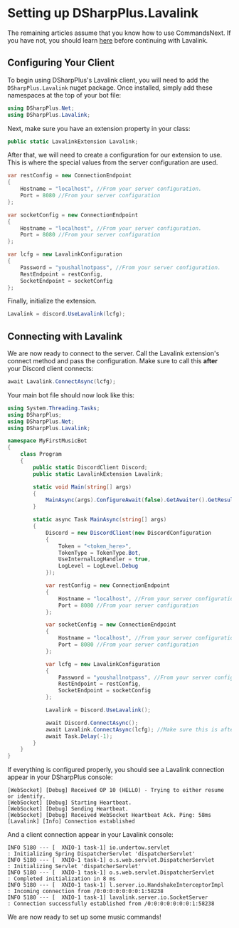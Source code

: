 # Setting up DSharpPlus.Lavalink

The remaining articles assume that you know how to use CommandsNext. If you have not, you should learn [here](https://dsharpplus.github.io/articles/commands/intro.html) before continuing with Lavalink.

## Configuring Your Client

To begin using DSharpPlus's Lavalink client, you will need to add the `DSharpPlus.Lavalink` nuget package. Once installed, simply add these namespaces at the top of your bot file:
```csharp
using DSharpPlus.Net;
using DSharpPlus.Lavalink;
```
Next, make sure you have an extension property in your class:
```csharp
public static LavalinkExtension Lavalink;
```

After that, we will need to create a configuration for our extension to use. This is where the special values from the server configuration are used.
```csharp
var restConfig = new ConnectionEndpoint 
{
    Hostname = "localhost", //From your server configuration.
    Port = 8080 //From your server configuration
};

var socketConfig = new ConnectionEndpoint
{
    Hostname = "localhost", //From your server configuration.
    Port = 8080 //From your server configuration
};

var lcfg = new LavalinkConfiguration
{
    Password = "youshallnotpass", //From your server configuration.
    RestEndpoint = restConfig,
    SocketEndpoint = socketConfig
};
```
Finally, initialize the extension.
```csharp
Lavalink = discord.UseLavalink(lcfg);
```

## Connecting with Lavalink

We are now ready to connect to the server. Call the Lavalink extension's connect method and pass the configuration. Make sure to call this **after** your Discord client connects:

```csharp
await Lavalink.ConnectAsync(lcfg);
```

Your main bot file should now look like this: 

```csharp
using System.Threading.Tasks;
using DSharpPlus;
using DSharpPlus.Net;
using DSharpPlus.Lavalink;

namespace MyFirstMusicBot
{
    class Program
    {
        public static DiscordClient Discord;
        public static LavalinkExtension Lavalink;

        static void Main(string[] args)
        {
            MainAsync(args).ConfigureAwait(false).GetAwaiter().GetResult();
        }

        static async Task MainAsync(string[] args)
        {
            Discord = new DiscordClient(new DiscordConfiguration
            {
                Token = "<token_here>",
                TokenType = TokenType.Bot,
                UseInternalLogHandler = true,
                LogLevel = LogLevel.Debug
            });

            var restConfig = new ConnectionEndpoint
            {
                Hostname = "localhost", //From your server configuration.
                Port = 8080 //From your server configuration
            };

            var socketConfig = new ConnectionEndpoint
            {
                Hostname = "localhost", //From your server configuration.
                Port = 8080 //From your server configuration
            };

            var lcfg = new LavalinkConfiguration
            {
                Password = "youshallnotpass", //From your server configuration.
                RestEndpoint = restConfig,
                SocketEndpoint = socketConfig
            };

            Lavalink = Discord.UseLavalink();

            await Discord.ConnectAsync();
            await Lavalink.ConnectAsync(lcfg); //Make sure this is after Discord.ConnectAsync().
            await Task.Delay(-1);
        }
    }
}
```
If everything is configured properly, you should see a Lavalink connection appear in your DSharpPlus console:

```
[WebSocket] [Debug] Received OP 10 (HELLO) - Trying to either resume or identify.
[WebSocket] [Debug] Starting Heartbeat.
[WebSocket] [Debug] Sending Heartbeat.
[WebSocket] [Debug] Received WebSocket Heartbeat Ack. Ping: 58ms
[Lavalink] [Info] Connection established
```

And a client connection appear in your Lavalink console: 

```
INFO 5180 --- [  XNIO-1 task-1] io.undertow.servlet                      : Initializing Spring DispatcherServlet 'dispatcherServlet'
INFO 5180 --- [  XNIO-1 task-1] o.s.web.servlet.DispatcherServlet        : Initializing Servlet 'dispatcherServlet'
INFO 5180 --- [  XNIO-1 task-1] o.s.web.servlet.DispatcherServlet        : Completed initialization in 8 ms
INFO 5180 --- [  XNIO-1 task-1] l.server.io.HandshakeInterceptorImpl     : Incoming connection from /0:0:0:0:0:0:0:1:58238
INFO 5180 --- [  XNIO-1 task-1] lavalink.server.io.SocketServer          : Connection successfully established from /0:0:0:0:0:0:0:1:58238
```

We are now ready to set up some music commands!

